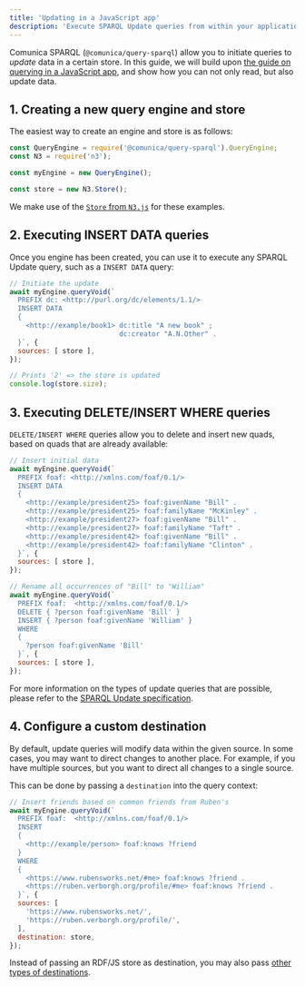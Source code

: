 ```yaml
---
title: 'Updating in a JavaScript app'
description: 'Execute SPARQL Update queries from within your application using the JavaScript API.'
---
```


Comunica SPARQL (`@comunica/query-sparql`) allow you to initiate queries to _update_ data in a certain store.
In this guide, we will build upon [the guide on querying in a JavaScript app](/docs/query/getting_started/query_app/),
and show how you can not only read, but also update data.

## 1. Creating a new query engine and store

The easiest way to create an engine and store is as follows:

```javascript
const QueryEngine = require('@comunica/query-sparql').QueryEngine;
const N3 = require('n3');

const myEngine = new QueryEngine();

const store = new N3.Store();
```

We make use of the [`Store` from `N3.js`](https://github.com/rdfjs/N3.js#storing) for these examples.

## 2. Executing INSERT DATA queries

Once you engine has been created, you can use it to execute any SPARQL Update query, such as a `INSERT DATA` query:
```javascript
// Initiate the update
await myEngine.queryVoid(`
  PREFIX dc: <http://purl.org/dc/elements/1.1/>
  INSERT DATA
  { 
    <http://example/book1> dc:title "A new book" ;
                           dc:creator "A.N.Other" .
  }`, {
  sources: [ store ],
});

// Prints '2' => the store is updated
console.log(store.size);
```

## 3. Executing DELETE/INSERT WHERE queries

`DELETE/INSERT WHERE` queries allow you to delete and insert new quads,
based on quads that are already available:

```javascript
// Insert initial data
await myEngine.queryVoid(`
  PREFIX foaf: <http://xmlns.com/foaf/0.1/>
  INSERT DATA
  { 
    <http://example/president25> foaf:givenName "Bill" .
    <http://example/president25> foaf:familyName "McKinley" .
    <http://example/president27> foaf:givenName "Bill" .
    <http://example/president27> foaf:familyName "Taft" .
    <http://example/president42> foaf:givenName "Bill" .
    <http://example/president42> foaf:familyName "Clinton" .
  }`, {
  sources: [ store ],
});

// Rename all occurrences of "Bill" to "William"
await myEngine.queryVoid(`
  PREFIX foaf:  <http://xmlns.com/foaf/0.1/>
  DELETE { ?person foaf:givenName 'Bill' }
  INSERT { ?person foaf:givenName 'William' }
  WHERE
  {
    ?person foaf:givenName 'Bill' 
  }`, {
  sources: [ store ],
});
```

<div class="note">
For more information on the types of update queries that are possible, 
please refer to the <a href="https://www.w3.org/TR/sparql11-update/">SPARQL Update specification</a>.
</div>

## 4. Configure a custom destination

By default, update queries will modify data within the given source.
In some cases, you may want to direct changes to another place.
For example, if you have multiple sources, but you want to direct all changes to a single source.

This can be done by passing a `destination` into the query context:
```javascript
// Insert friends based on common friends from Ruben's
await myEngine.queryVoid(`
  PREFIX foaf:  <http://xmlns.com/foaf/0.1/>
  INSERT
  {
    <http://example/person> foaf:knows ?friend
  }
  WHERE
  {
    <https://www.rubensworks.net/#me> foaf:knows ?friend .
    <https://ruben.verborgh.org/profile/#me> foaf:knows ?friend . 
  }`, {
  sources: [
    'https://www.rubensworks.net/',
    'https://ruben.verborgh.org/profile/',
  ],
  destination: store,
});
```

<div class="note">
Instead of passing an RDF/JS store as destination,
you may also pass <a href="/docs/query/advanced/destination_types/">other types of destinations</a>.  
</div>
